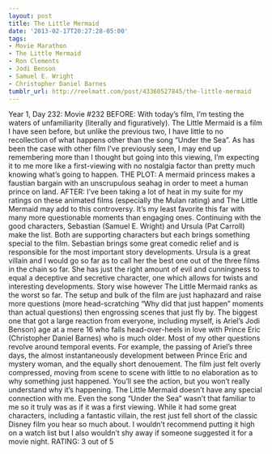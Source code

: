 ```yaml
---
layout: post
title: The Little Mermaid
date: '2013-02-17T20:27:28-05:00'
tags:
- Movie Marathon
- The Little Mermaid
- Ron Clements
- Jodi Benson
- Samuel E. Wright
- Christopher Daniel Barnes
tumblr_url: http://reelmatt.com/post/43360527845/the-little-mermaid
---
```



Year 1, Day 232: Movie #232
BEFORE: With today’s film, I’m testing the waters of unfamiliarity (literally and figuratively). The Little Mermaid is a film I have seen before, but unlike the previous two, I have little to no recollection of what happens other than the song “Under the Sea”. As has been the case with other film I’ve previously seen, I may end up remembering more than I thought but going into this viewing, I’m expecting it to me more like a first-viewing with no nostalgia factor than pretty much knowing what’s going to happen.
THE PLOT: A mermaid princess makes a faustian bargain with an unscrupulous seahag in order to meet a human prince on land.
AFTER: I’ve been taking a lot of heat in my suite for my ratings on these animated films (especially the Mulan rating) and The Little Mermaid may add to this controversy. It’s my least favorite this far with many more questionable moments than engaging ones.
Continuing with the good characters, Sebastian (Samuel E. Wright) and Ursula (Pat Carroll) make the list. Both are supporting characters but each brings something special to the film. Sebastian brings some great comedic relief and is responsible for the most important story developments. Ursula is a great villain and I would go so far as to call her the best one out of the three films in the chain so far. She has just the right amount of evil and cunningness to equal a deceptive and secretive character, one which allows for twists and interesting developments.
Story wise however The Little Mermaid ranks as the worst so far. The setup and bulk of the film are just haphazard and raise more questions (more head-scratching “Why did that just happen” moments than actual questions) then engrossing scenes that just fly by. The biggest one that got a large reaction from everyone, including myself, is Ariel’s Jodi Benson) age at a mere 16 who falls head-over-heels in love with Prince Eric (Christopher Daniel Barnes) who is much older. Most of my other questions revolve around temporal events. For example, the passing of Ariel’s three days, the almost instantaneously development between Prince Eric and mystery woman, and the equally short denouement. The film just felt overly compressed, moving from scene to scene with little to no elaboration as to why something just happened. You’ll see the action, but you won’t really understand why it’s happening.
The Little Mermaid doesn’t have any special connection with me. Even the song “Under the Sea” wasn’t that familiar to me so it truly was as if it was a first viewing. While it had some great characters, including a fantastic villain, the rest just fell short of the classic Disney film you hear so much about. I wouldn’t recommend putting it high on a watch list but I also wouldn’t shy away if someone suggested it for a movie night.
RATING: 3 out of 5

